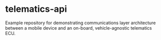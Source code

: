 # telematics-api
Example repository for demonstrating communications layer architecture between a mobile device and an on-board, vehicle-agnostic telematics ECU.
